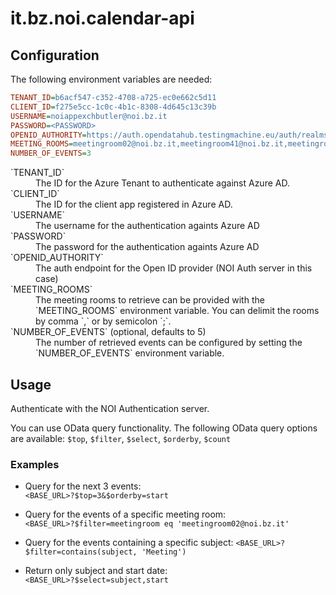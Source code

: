 # it.bz.noi.calendar-api

## Configuration

The following environment variables are needed:

```ini
TENANT_ID=b6acf547-c352-4708-a725-ec0e662c5d11
CLIENT_ID=f275e5cc-1c0c-4b1c-8308-4d645c13c39b
USERNAME=noiappexchbutler@noi.bz.it
PASSWORD=<PASSWORD>
OPENID_AUTHORITY=https://auth.opendatahub.testingmachine.eu/auth/realms/noi/
MEETING_ROOMS=meetingroom02@noi.bz.it,meetingroom41@noi.bz.it,meetingroom14@noi.bz.it,meetingroom26@noi.bz.it
NUMBER_OF_EVENTS=3
```

<dl>
  <dt>`TENANT_ID`</dt>
  <dd>The ID for the Azure Tenant to authenticate against Azure AD.</dd>

  <dt>`CLIENT_ID`</dt>
  <dd>The ID for the client app registered in Azure AD.</dd>

  <dt>`USERNAME`</dt>
  <dd>The username for the authentication againts Azure AD</dd>

  <dt>`PASSWORD`</dt>
  <dd>The password for the authentication againts Azure AD</dd>

  <dt>`OPENID_AUTHORITY`</dt>
  <dd>The auth endpoint for the Open ID provider (NOI Auth server in this case)</dd>

  <dt>`MEETING_ROOMS`</dt>
  <dd>The meeting rooms to retrieve can be provided with the `MEETING_ROOMS` environment variable. You can delimit the rooms by comma `,` or by semicolon `;`.</dd>

  <dt>`NUMBER_OF_EVENTS` (optional, defaults to 5)</dt>
  <dd>The number of retrieved events can be configured by setting the `NUMBER_OF_EVENTS` environment variable.</dd>
</dl>

## Usage

Authenticate with the NOI Authentication server.

You can use OData query functionality. The following OData query options are available: `$top`, `$filter`, `$select`, `$orderby`, `$count`

### Examples

* Query for the next 3 events:   
  `<BASE_URL>?$top=3&$orderby=start`

* Query for the events of a specific meeting room:   
  `<BASE_URL>?$filter=meetingroom eq 'meetingroom02@noi.bz.it'`

* Query for the events containing a specific subject:
  `<BASE_URL>?$filter=contains(subject, 'Meeting')`

* Return only subject and start date:    
  `<BASE_URL>?$select=subject,start`
